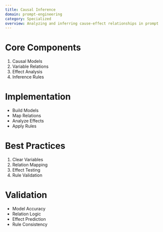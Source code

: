 ```yaml
---
title: Causal Inference
domain: prompt-engineering
category: Specialized
overview: Analyzing and inferring cause-effect relationships in prompt engineering.
---
```


# Core Components
1. Causal Models
2. Variable Relations
3. Effect Analysis
4. Inference Rules

# Implementation
- Build Models
- Map Relations
- Analyze Effects
- Apply Rules

# Best Practices
1. Clear Variables
2. Relation Mapping
3. Effect Testing
4. Rule Validation

# Validation
- Model Accuracy
- Relation Logic
- Effect Prediction
- Rule Consistency
